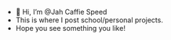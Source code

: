 - 👋 Hi, I’m @Jah Caffie Speed
- This is where I post school/personal projects. 
- Hope you see something you like!
